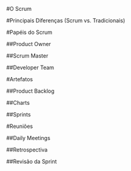 #O Scrum

#Principais Diferenças (Scrum vs. Tradicionais)

#Papéis do Scrum

##Product Owner

##Scrum Master

##Developer Team

#Artefatos

##Product Backlog

##Charts

##Sprints

#Reuniões

##Daily Meetings

##Retrospectiva

##Revisão da Sprint